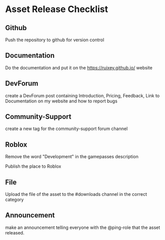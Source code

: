 # Asset Release Checklist

## Github

Push the repository to github for version control

## Documentation

Do the documentation and put it on the https://ruixey.github.io/ website

## DevForum

create a DevForum post containing Introduction, Pricing, Feedback, Link to Documentation on my website and how to report bugs

## Community-Support

create a new tag for the community-support forum channel

## Roblox

Remove the word "Development" in the gamepasses description

Publish the place to Roblox

## File

Upload the file of the asset to the #downloads channel in the correct category

## Announcement

make an announcement telling everyone with the @ping-role that the asset released.